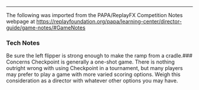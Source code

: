 ***
The following was imported from the PAPA/ReplayFX Competition Notes webpage at https://replayfoundation.org/papa/learning-center/director-guide/game-notes/#GameNotes
### Tech Notes
            
Be sure the left flipper is strong enough to make the ramp from a cradle.### Concerns
Checkpoint is generally a one-shot game. There is nothing outright wrong with using Checkpoint in a tournament, but many players may prefer to play a game with more varied scoring options. Weigh this consideration as a director with whatever other options you may have.
